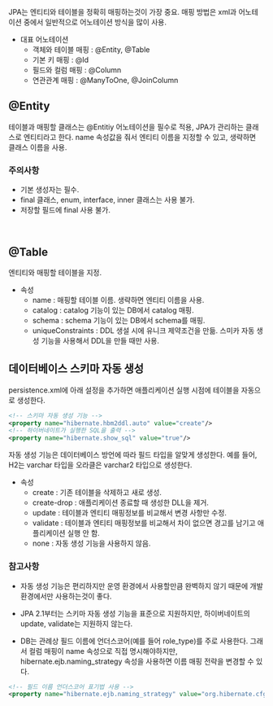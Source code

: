 JPA는 엔티티와 테이블을 정확히 매핑하는것이 가장 중요. 매핑 방법은 xml과 어노테이션 중에서 일반적으로 어노테이션 방식을 많이 사용. 

* 대표 어노테이션
    * 객체와 테이블 매핑 : @Entity, @Table
    * 기본 키 매핑 : @Id
    * 필드와 컬럼 매핑 : @Column
    * 연관관계 매핑 : @ManyToOne, @JoinColumn
    
## @Entity

테이블과 매핑할 클래스는 @Entitiy 어노테이션을 필수로 적용, JPA가 관리하는 클래스로 엔티티라고 한다.
name 속성값을 줘서 엔티티 이름을 지정할 수 있고, 생략하면 클래스 이름을 사용.
    
### 주의사항

* 기본 생성자는 필수.
* final 클래스, enum, interface, inner 클래스는 사용 불가.
* 저장할 필드에 final 사용 불가.

<br/>

## @Table

엔티티와 매핑할 테이블을 지정.

* 속성
    * name : 매핑할 테이블 이름. 생략하면 엔티티 이름을 사용.
    * catalog : catalog 기능이 있는 DB에서 catalog 매핑.
    * schema : schema 기능이 있는 DB에서 schema를 매핑.
    * uniqueConstraints : DDL 생설 시에 유니크 제약조건을 만듦. 스미카 자동 생성 기능을 사용해서 DDL을 만들 때만 사용.
  
## 데이터베이스 스키마 자동 생성

persistence.xml에 아래 설정을 추가하면 애플리케이션 실행 시점에 테이블을 자동으로 생성한다.

```xml
<!-- 스키마 자동 생성 기능 -->
<property name="hibernate.hbm2ddl.auto" value="create"/>
<!-- 하이버네이트가 실행한 SQL을 출력 -->
<property name="hibernate.show_sql" value="true"/>
```

자동 생성 기능은 데이터베이스 방언에 따라 필드 타입을 알맞게 생성한다. 예를 들어, H2는 varchar 타입을 오라클은 varchar2 타입으로 생성한다.

* 속성
  * create : 기존 테이블을 삭제하고 새로 생성.
  * create-drop : 애플리케이션 종료할 때 생성한 DLL을 제거.
  * update : 테이블과 엔티티 매핑정보를 비교해서 변경 사항만 수정.
  * validate : 테이블과 엔티티 매핑정보를 비교해서 차이 없으면 경고를 남기고 애플리케이션 실행 안 함.
  * none : 자동 생성 기능을 사용하지 않음.

### 참고사항

* 자동 생성 기능은 편리하지만 운영 환경에서 사용할만큼 완벽하지 않기 때문에 개발 환경에서만 사용하는것이 좋다.
* JPA 2.1부터는 스키마 자동 생성 기능을 표준으로 지원하지만, 하이버네이트의 update, validate는 지원하지 않는다.
  
* DB는 관례상 필드 이름에 언더스코어(예를 들어 role_type)를 주로 사용한다. 그래서 컬럼 매핑이 name 속성으로 직접 명시해야하지만,
hibernate.ejb.naming_strategy 속성을 사용하면 이름 매핑 전략을 변경할 수 있다.
```xml
<!-- 필드 이름 언더스코어 표기법 사용 -->
<property name="hibernate.ejb.naming_strategy" value="org.hibernate.cfg.ImprovedNamingStrategy"/>
```
